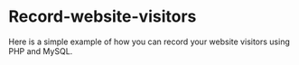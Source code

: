 # Record-website-visitors
Here is a simple example of how you can record your website visitors using PHP and MySQL.
